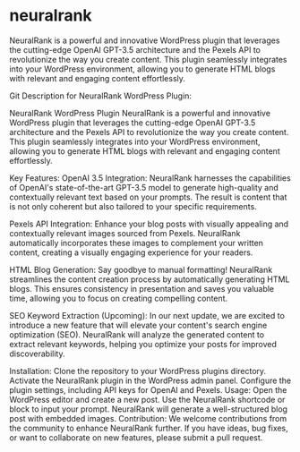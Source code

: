 # neuralrank
NeuralRank is a powerful and innovative WordPress plugin that leverages the cutting-edge OpenAI GPT-3.5 architecture and the Pexels API to revolutionize the way you create content. This plugin seamlessly integrates into your WordPress environment, allowing you to generate HTML blogs with relevant and engaging content effortlessly.


Git Description for NeuralRank WordPress Plugin:

NeuralRank WordPress Plugin
NeuralRank is a powerful and innovative WordPress plugin that leverages the cutting-edge OpenAI GPT-3.5 architecture and the Pexels API to revolutionize the way you create content. This plugin seamlessly integrates into your WordPress environment, allowing you to generate HTML blogs with relevant and engaging content effortlessly.

Key Features:
OpenAI 3.5 Integration: NeuralRank harnesses the capabilities of OpenAI's state-of-the-art GPT-3.5 model to generate high-quality and contextually relevant text based on your prompts. The result is content that is not only coherent but also tailored to your specific requirements.

Pexels API Integration: Enhance your blog posts with visually appealing and contextually relevant images sourced from Pexels. NeuralRank automatically incorporates these images to complement your written content, creating a visually engaging experience for your readers.

HTML Blog Generation: Say goodbye to manual formatting! NeuralRank streamlines the content creation process by automatically generating HTML blogs. This ensures consistency in presentation and saves you valuable time, allowing you to focus on creating compelling content.

SEO Keyword Extraction (Upcoming): In our next update, we are excited to introduce a new feature that will elevate your content's search engine optimization (SEO). NeuralRank will analyze the generated content to extract relevant keywords, helping you optimize your posts for improved discoverability.

Installation:
Clone the repository to your WordPress plugins directory.
Activate the NeuralRank plugin in the WordPress admin panel.
Configure the plugin settings, including API keys for OpenAI and Pexels.
Usage:
Open the WordPress editor and create a new post.
Use the NeuralRank shortcode or block to input your prompt.
NeuralRank will generate a well-structured blog post with embedded images.
Contribution:
We welcome contributions from the community to enhance NeuralRank further. If you have ideas, bug fixes, or want to collaborate on new features, please submit a pull request.
